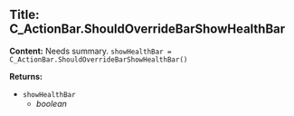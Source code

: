 ## Title: C_ActionBar.ShouldOverrideBarShowHealthBar

**Content:**
Needs summary.
`showHealthBar = C_ActionBar.ShouldOverrideBarShowHealthBar()`

**Returns:**
- `showHealthBar`
  - *boolean*